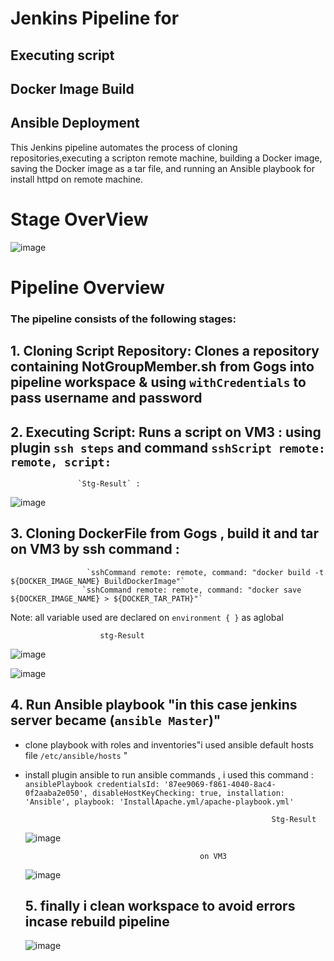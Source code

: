 # Jenkins Pipeline for
## Executing script
## Docker Image Build 
## Ansible Deployment

This Jenkins pipeline automates the process of cloning repositories,executing a scripton remote machine, building a Docker image, saving the Docker image as a tar file, and running an Ansible playbook for install httpd on remote machine.

# Stage OverView
![image](https://github.com/nourhanabdallah/Nourhan-Abdallah/assets/125203973/08bf7d16-5c79-497f-b41c-23a05a3630a4)



# Pipeline Overview

### The pipeline consists of the following stages:

## 1. Cloning Script Repository: Clones a repository containing NotGroupMember.sh from Gogs into pipeline workspace & using `withCredentials` to pass username and password 
## 2. Executing Script: Runs a script on VM3 : using plugin `ssh steps` and command `sshScript remote: remote, script:`   
                   `Stg-Result` :
![image](https://github.com/nourhanabdallah/Nourhan-Abdallah/assets/125203973/ead673d4-4121-4d28-ac91-2e9c6e2c2cb3)

## 3. Cloning DockerFile from Gogs , build it and tar on VM3 by ssh command : 
                     `sshCommand remote: remote, command: "docker build -t ${DOCKER_IMAGE_NAME} BuildDockerImage"`
                    `sshCommand remote: remote, command: "docker save ${DOCKER_IMAGE_NAME} > ${DOCKER_TAR_PATH}"`
  Note: all variable used are declared on `environment { }` as aglobal

                        stg-Result 
 ![image](https://github.com/nourhanabdallah/Nourhan-Abdallah/assets/125203973/00c01a2e-9a16-4bc6-b7ab-45b6b4223472)

 ![image](https://github.com/nourhanabdallah/Nourhan-Abdallah/assets/125203973/07d5a97e-eb76-4dc3-a111-f07a09e75113)




## 4. Run Ansible playbook "in this case jenkins server became (`ansible Master`)" 
 - clone playbook with roles and inventories"i used ansible default hosts file `/etc/ansible/hosts` "
 - install plugin ansible to run ansible commands , i used this command :
   `ansiblePlaybook credentialsId: '87ee9069-f861-4040-8ac4-0f2aaba2e050', disableHostKeyChecking: true, installation: 'Ansible', playbook: 'InstallApache.yml/apache-playbook.yml'`

                                                              Stg-Result
   ![image](https://github.com/nourhanabdallah/Nourhan-Abdallah/assets/125203973/8c259a85-db53-48c5-910e-872944f363db)

                                              on VM3
   ![image](https://github.com/nourhanabdallah/Nourhan-Abdallah/assets/125203973/9ccca90b-bed0-4971-b76f-a2b09b7282ea)



   ## 5. finally i clean workspace to avoid errors incase rebuild pipeline

   ![image](https://github.com/nourhanabdallah/Nourhan-Abdallah/assets/125203973/475f56ff-8edf-44f1-adac-a56ec1c647c2)




                          
                

                   
